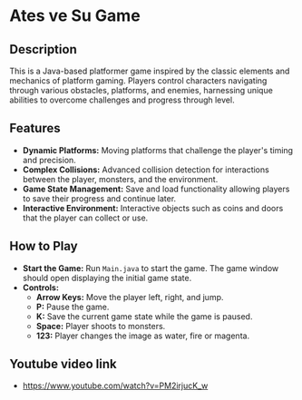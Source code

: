 # Ates ve Su Game

## Description
This is a Java-based platformer game inspired by the classic elements and mechanics of platform gaming. Players control characters navigating through various obstacles, platforms, and enemies, harnessing unique abilities to overcome challenges and progress through level.

## Features
- **Dynamic Platforms:** Moving platforms that challenge the player's timing and precision.
- **Complex Collisions:** Advanced collision detection for interactions between the player, monsters, and the environment.
- **Game State Management:** Save and load functionality allowing players to save their progress and continue later.
- **Interactive Environment:** Interactive objects such as coins and doors that the player can collect or use.

## How to Play
- **Start the Game:** Run `Main.java` to start the game. The game window should open displaying the initial game state.
- **Controls:**
  - **Arrow Keys:** Move the player left, right, and jump.
  - **P:** Pause the game.
  - **K:** Save the current game state while the game is paused.
  - **Space:** Player shoots to monsters.
  - **123:** Player changes the image as water, fire or magenta.

## Youtube video link
- https://www.youtube.com/watch?v=PM2irjucK_w
